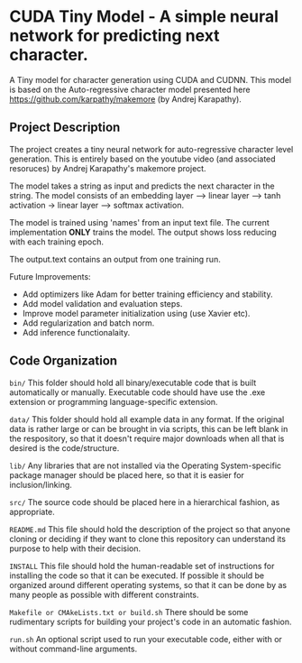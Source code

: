 # CUDA Tiny Model - A simple neural network for predicting next character.
A Tiny model for character generation using CUDA and CUDNN. This model is based on the Auto-regressive character model presented here https://github.com/karpathy/makemore (by Andrej Karapathy). 

## Project Description
The project creates a tiny neural network for auto-regressive character level generation.  This is entirely based on the youtube video (and associated resoruces) by Andrej Karapathy's makemore project. 

The model takes a string as input and predicts the next character in the string.  The model consists of an embedding layer --> linear layer --> tanh activation -> linear layer --> softmax activation. 

The model is trained using 'names' from an input text file. The current implementation **ONLY** trains the model. The output shows loss reducing with each training epoch. 

The output.text contains an output from one training run. 

Future Improvements:
* Add optimizers like Adam for better training efficiency and stability.
* Add model validation and evaluation steps.
* Improve model parameter initialization using (use Xavier etc).
* Add regularization and batch norm.
* Add inference functionalaity. 

## Code Organization

```bin/```
This folder should hold all binary/executable code that is built automatically or manually. Executable code should have use the .exe extension or programming language-specific extension.

```data/```
This folder should hold all example data in any format. If the original data is rather large or can be brought in via scripts, this can be left blank in the respository, so that it doesn't require major downloads when all that is desired is the code/structure.

```lib/```
Any libraries that are not installed via the Operating System-specific package manager should be placed here, so that it is easier for inclusion/linking.

```src/```
The source code should be placed here in a hierarchical fashion, as appropriate.

```README.md```
This file should hold the description of the project so that anyone cloning or deciding if they want to clone this repository can understand its purpose to help with their decision.

```INSTALL```
This file should hold the human-readable set of instructions for installing the code so that it can be executed. If possible it should be organized around different operating systems, so that it can be done by as many people as possible with different constraints.

```Makefile or CMAkeLists.txt or build.sh```
There should be some rudimentary scripts for building your project's code in an automatic fashion.

```run.sh```
An optional script used to run your executable code, either with or without command-line arguments.
